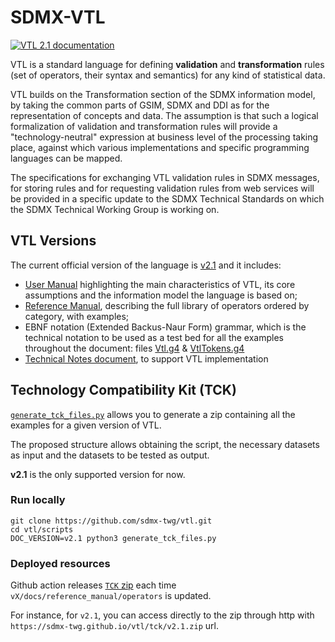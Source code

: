 # SDMX-VTL

[![VTL 2.1 documentation](https://img.shields.io/badge/VTL%202.1-documentation-ff69b4)](https://sdmx-twg.github.io/vtl/2.1/html/)

VTL is a standard language for defining **validation** and **transformation** rules (set of operators, their syntax and semantics) for any kind of statistical data. 

VTL builds on the Transformation section of the SDMX information model, by taking the common parts of GSIM, SDMX and DDI as for the representation of concepts and data. The assumption is that such a logical formalization of validation and transformation rules will provide a "technology-neutral" expression at business level of the processing taking place, against which various implementations and specific programming languages can be mapped. 

The specifications for exchanging VTL validation rules in SDMX messages, for storing rules and for requesting validation rules from web services will be provided in a specific update to the SDMX Technical Standards on which the SDMX Technical Working Group is working on. 

## VTL Versions

The current official version of the language is [v2.1](https://github.com/sdmx-twg/vtl/tree/master/v2.1) and it includes:

* [User Manual](https://sdmx-twg.github.io/vtl/2.1/html/user_manual/index.html) highlighting the main characteristics of VTL, its core assumptions and the information model the language is based on;
* [Reference Manual](https://sdmx-twg.github.io/vtl/2.1/html/reference_manual/index.html), describing the full library of operators ordered by category, with examples;
* EBNF notation (Extended Backus-Naur Form) grammar, which is the technical notation to be used as a test bed for all the examples throughout the document: files [Vtl.g4](https://github.com/sdmx-twg/vtl/blob/master/v2.1/src/main/antlr4/org/sdmx/vtl/Vtl.g4) & [VtlTokens.g4](https://github.com/sdmx-twg/vtl/blob/master/v2.1/src/main/antlr4/org/sdmx/vtl/VtlTokens.g4)
* [Technical Notes document](https://github.com/sdmx-twg/vtl/blob/master/v2.1/docs/Technical_Notes.md), to support VTL implementation

## Technology Compatibility Kit (TCK)

[`generate_tck_files.py`](scripts/generate_tck_files.py) allows you to generate a zip containing all the examples for a given version of VTL.

The proposed structure allows obtaining the script, the necessary datasets as input and the datasets to be tested as output.

**v2.1** is the only supported version for now.

### Run locally

```shell
git clone https://github.com/sdmx-twg/vtl.git
cd vtl/scripts
DOC_VERSION=v2.1 python3 generate_tck_files.py
```

### Deployed resources

Github action releases [`TCK` zip](https://sdmx-twg.github.io/vtl/tck) each time `vX/docs/reference_manual/operators` is updated.

For instance, for `v2.1`, you can access directly to the zip through http with `https://sdmx-twg.github.io/vtl/tck/v2.1.zip` url.